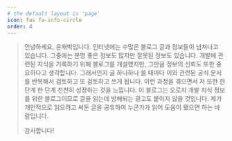 ```yaml
---
# the default layout is 'page'
icon: fas fa-info-circle
order: 4
---
```


> 안녕하세요, 윤재박입니다. 인터넷에는 수많은 블로그 글과 정보들이 넘쳐나고 있습니다. 그중에는 분명 좋은 정보도 많지만 잘못된 정보도 있습니다.
> 개발에 관련된 지식을 기록하기 위해 블로그를 개설했지만, 그만큼 정보의 신뢰도 또한 중요하다고 생각합니다. 
> 그래서인지 글 하나하나 쓸 때마다 이와 관련된 공식 문서를 반복해서 검토하고 또 검토하고 쓰게 됩니다. 
> 이런 과정을 겪으면서 저 또한 한 단계 한 단계 천천히 성장하는 것을 느낍니다.
> 이 블로그는 오로지 개발 지식 정보를 위한 블로그이므로 글을 읽는데 방해되는 광고도 붙이지 않을 것입니다.
> 제가 개인적으로 읽으려고 써둔 글을 공유하여 누군가가 읽어 도움이 됐으면 하는 바람입니다.
> 
> 감사합니다!
